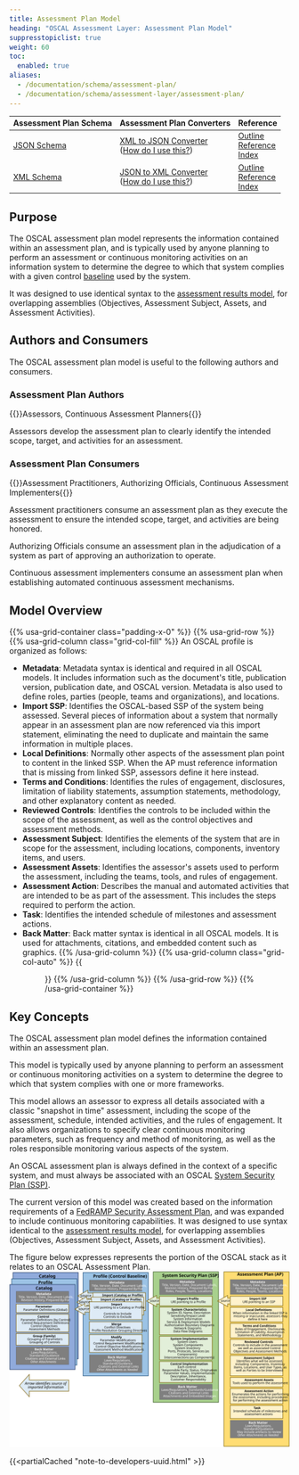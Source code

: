 ```yaml
---
title: Assessment Plan Model
heading: "OSCAL Assessment Layer: Assessment Plan Model"
suppresstopiclist: true
weight: 60
toc:
  enabled: true
aliases:
  - /documentation/schema/assessment-plan/
  - /documentation/schema/assessment-layer/assessment-plan/
---
```


| Assessment Plan Schema | Assessment Plan Converters | Reference
|:--- |:--- |:--- |
| [JSON Schema](https://raw.githubusercontent.com/usnistgov/OSCAL/main/json/schema/oscal_assessment-plan_schema.json) | [XML to JSON Converter](https://raw.githubusercontent.com/usnistgov/OSCAL/main/json/convert/oscal_assessment-plan_xml-to-json-converter.xsl)<br />([How do I use this?](https://github.com/usnistgov/OSCAL/tree/main/json#converting-oscal-xml-content-to-json)) | [Outline](/reference/latest/assessment-plan/json-outline/)<br />[Reference](/reference/latest/assessment-plan/json-reference/)<br />[Index](/reference/latest/assessment-plan/json-index/) |
| [XML Schema](https://raw.githubusercontent.com/usnistgov/OSCAL/main/xml/schema/oscal_assessment-plan_schema.xsd) | [JSON to XML Converter](https://raw.githubusercontent.com/usnistgov/OSCAL/main/xml/convert/oscal_assessment-plan_json-to-xml-converter.xsl)<br />([How do I use this?](https://github.com/usnistgov/OSCAL/tree/main/xml#converting-oscal-json-content-to-xml)) | [Outline](/reference/latest/assessment-plan/xml-outline/)<br />[Reference](/reference/latest/assessment-plan/xml-reference/)<br />[Index](/reference/latest/assessment-plan/xml-index/) |

## Purpose

The OSCAL assessment plan model represents the information contained within an assessment plan, and is typically used by anyone planning to perform an assessment or continuous monitoring activities on an information system to determine the degree to which that system complies with a given control [baseline](/concepts/terminology/#baseline) used by the system.

It was designed to use identical syntax to the [assessment results model](../assessment-results/), for overlapping assemblies (Objectives, Assessment Subject, Assets, and Assessment Activities).

## Authors and Consumers

The OSCAL assessment plan model is useful to the following authors and consumers.

### Assessment Plan Authors

{{<callout>}}Assessors, Continuous Assessment Planners{{</callout>}}

Assessors develop the assessment plan to clearly identify the intended scope, target, and activities for an assessment.

### Assessment Plan Consumers

{{<callout>}}Assessment Practitioners, Authorizing Officials, Continuous Assessment Implementers{{</callout>}}

Assessment practitioners consume an assessment plan as they execute the assessment to ensure the intended scope, target, and activities are being honored.

Authorizing Officials consume an assessment plan in the adjudication of a system as part of approving an authorization to operate.

Continuous assessment implementers consume an assessment plan when establishing automated continuous assessment mechanisms.

## Model Overview

{{% usa-grid-container class="padding-x-0" %}}
{{% usa-grid-row %}}
{{% usa-grid-column class="grid-col-fill" %}}
An OSCAL profile is organized as follows:
- **Metadata**: Metadata syntax is identical and required in all OSCAL models. It includes information such as the document's title, publication version, publication date, and OSCAL version. Metadata is also used to define roles, parties (people, teams and organizations), and locations.
- **Import SSP**: Identifies the OSCAL-based SSP of the system being assessed. Several pieces of information about a system that normally appear in an assessment plan are now referenced via this import statement, eliminating the need to duplicate and maintain the same information in multiple places.
- **Local Definitions**: Normally other aspects of the assessment plan point to content in the linked SSP. When the AP must reference information that is missing from linked SSP, assessors define it here instead.
- **Terms and Conditions**: Identifies the rules of engagement, disclosures, limitation of liability statements, assumption statements, methodology, and other explanatory content as needed.
- **Reviewed Controls**: Identifies the controls to be included within the scope of the assessment, as well as the control objectives and assessment methods.
- **Assessment Subject**: Identifies the elements of the system that are in scope for the assessment, including locations, components, inventory items, and users.
- **Assessment Assets**: Identifies the assessor's assets used to perform the assessment, including the teams, tools, and rules of engagement.
- **Assessment Action**: Describes the manual and automated activities that are intended to be as part of the assessment. This includes the steps required to perform the action.
- **Task**: Identifies the intended schedule of milestones and assessment actions.
- **Back Matter**: Back matter syntax is identical in all OSCAL models. It is used for attachments, citations, and embedded content such as graphics.
{{% /usa-grid-column %}}
{{% usa-grid-column class="grid-col-auto" %}}
{{<figure src="assessment-plan-model.svg" alt="A diagram depicting the assessment plan model. As described in the text, within the larger assessment plan model box, it shows a metadata at the top, followed by an import SSP box, objectives box, assessment subject box, assessment assets box, assessment activities box, and finally a back matter box." class="maxw-full margin-top-0">}}
{{% /usa-grid-column %}}
{{% /usa-grid-row %}}
{{% /usa-grid-container %}}

## Key Concepts

The OSCAL assessment plan model defines the information contained within an assessment plan.

This model is typically used by anyone planning to perform an assessment or continuous monitoring activities on a system to determine the degree to which that system complies with one or more frameworks.

This model allows an assessor to express all details associated with a classic "snapshot in time" assessment, including the scope of the assessment, schedule, intended activities, and the rules of engagement. It also allows organizations to specify clear continuous monitoring parameters, such as frequency and method of monitoring, as well as the roles responsible monitoring various aspects of the system.

An OSCAL assessment plan is always defined in the context of a specific system, and must always be associated with an OSCAL [System Security Plan (SSP)](../../implementation/ssp/).

The current version of this model was created based on the information requirements of a [FedRAMP Security Assessment Plan](https://www.fedramp.gov/assets/resources/templates/FedRAMP-Annual-SAP-Template.docx), and was expanded to include continuous monitoring capabilities.
It was designed to use syntax identical to the [assessment results model](../assessment-results/), for overlapping assemblies (Objectives, Assessment Subject, Assets, and Assessment Activities).

The figure below expresses represents the portion of the OSCAL stack as it relates to an OSCAL Assessment Plan.
![A diagram representing the OSCAL stack from a assessment plan's perspective.](OSCAL-stack-assessment_plan.svg)

{{<partialCached "note-to-developers-uuid.html" >}}
